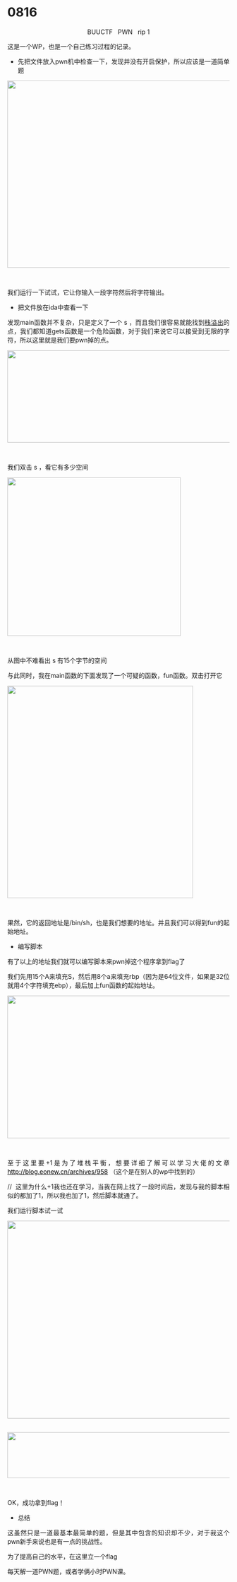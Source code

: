 # 0816
<div id="content_views" class="htmledit_views">
                    <p style="margin-left:.0001pt;text-align:center;">BUUCTF &nbsp;&nbsp;PWN &nbsp;&nbsp;rip 1</p> 
<p style="margin-left:.0001pt;text-align:justify;"></p> 
<p style="margin-left:.0001pt;text-align:justify;">这是一个WP，也是一个自己练习过程的记录。</p> 
<p style="margin-left:.0001pt;text-align:justify;"></p> 
<ul><li style="text-align:justify;">先把文件放入pwn机中检查一下，发现并没有开启保护，所以应该是一道简单题</li></ul> 
<p style="margin-left:.0001pt;text-align:justify;"></p> 
<p style="margin-left:.0001pt;text-align:justify;"><img alt="" height="424" src="https://img-blog.csdnimg.cn/20210731141153711.png?x-oss-process=image/watermark,type_ZmFuZ3poZW5naGVpdGk,shadow_10,text_aHR0cHM6Ly9ibG9nLmNzZG4ubmV0L20wXzU0MjYyODk0,size_16,color_FFFFFF,t_70" width="687"></p> 
<p>&nbsp;</p> 
<p style="margin-left:.0001pt;text-align:justify;">我们运行一下试试，它让你输入一段字符然后将字符输出。</p> 
<p style="margin-left:.0001pt;text-align:justify;"></p> 
<ul><li style="text-align:justify;">把文件放在ida中查看一下</li></ul> 
<p style="margin-left:.0001pt;text-align:justify;"></p> 
<p style="margin-left:.0001pt;text-align:justify;">发现main函数并不复杂，只是定义了一个 s ，而且我们很容易就能找到<a href="https://so.csdn.net/so/search?q=%E6%A0%88%E6%BA%A2%E5%87%BA&amp;spm=1001.2101.3001.7020" target="_blank" class="hl hl-1" data-report-view="{&quot;spm&quot;:&quot;1001.2101.3001.7020&quot;,&quot;dest&quot;:&quot;https://so.csdn.net/so/search?q=%E6%A0%88%E6%BA%A2%E5%87%BA&amp;spm=1001.2101.3001.7020&quot;,&quot;extra&quot;:&quot;{\&quot;searchword\&quot;:\&quot;栈溢出\&quot;}&quot;}" data-report-click="{&quot;spm&quot;:&quot;1001.2101.3001.7020&quot;,&quot;dest&quot;:&quot;https://so.csdn.net/so/search?q=%E6%A0%88%E6%BA%A2%E5%87%BA&amp;spm=1001.2101.3001.7020&quot;,&quot;extra&quot;:&quot;{\&quot;searchword\&quot;:\&quot;栈溢出\&quot;}&quot;}" data-tit="栈溢出" data-pretit="栈溢出">栈溢出</a>的点，我们都知道gets函数是一个危险函数，对于我们来说它可以接受到无限的字符，所以这里就是我们要pwn掉的点。</p> 
<p style="margin-left:.0001pt;text-align:justify;"></p> 
<p style="margin-left:.0001pt;text-align:justify;"><img alt="" height="209" src="https://img-blog.csdnimg.cn/2021073114122118.png?x-oss-process=image/watermark,type_ZmFuZ3poZW5naGVpdGk,shadow_10,text_aHR0cHM6Ly9ibG9nLmNzZG4ubmV0L20wXzU0MjYyODk0,size_16,color_FFFFFF,t_70" width="587"></p> 
<p>&nbsp;</p> 
<p style="margin-left:.0001pt;text-align:justify;">我们双击 s ，看它有多少空间</p> 
<p style="margin-left:.0001pt;text-align:justify;"></p> 
<p style="margin-left:.0001pt;text-align:justify;"><img alt="" height="359" src="https://img-blog.csdnimg.cn/20210731141235217.png?x-oss-process=image/watermark,type_ZmFuZ3poZW5naGVpdGk,shadow_10,text_aHR0cHM6Ly9ibG9nLmNzZG4ubmV0L20wXzU0MjYyODk0,size_16,color_FFFFFF,t_70" width="393"></p> 
<p>&nbsp;</p> 
<p style="margin-left:.0001pt;text-align:justify;">从图中不难看出 s 有15个字节的空间</p> 
<p style="margin-left:.0001pt;text-align:justify;"></p> 
<p style="margin-left:.0001pt;text-align:justify;">与此同时，我在main函数的下面发现了一个可疑的函数，fun函数。双击打开它</p> 
<p style="margin-left:.0001pt;text-align:justify;"><img alt="" height="481" src="https://img-blog.csdnimg.cn/20210731141257374.png?x-oss-process=image/watermark,type_ZmFuZ3poZW5naGVpdGk,shadow_10,text_aHR0cHM6Ly9ibG9nLmNzZG4ubmV0L20wXzU0MjYyODk0,size_16,color_FFFFFF,t_70" width="421"></p> 
<p>&nbsp;</p> 
<p style="margin-left:.0001pt;text-align:justify;"></p> 
<p style="margin-left:.0001pt;text-align:justify;">果然，它的返回地址是/bin/sh，也是我们想要的地址。并且我们可以得到fun的起始地址。</p> 
<p style="margin-left:.0001pt;text-align:justify;"></p> 
<ul><li style="text-align:justify;">编写脚本</li></ul> 
<p style="margin-left:.0001pt;text-align:justify;"></p> 
<p style="margin-left:.0001pt;text-align:justify;">有了以上的地址我们就可以编写脚本来pwn掉这个程序拿到flag了</p> 
<p style="margin-left:.0001pt;text-align:justify;"></p> 
<p style="margin-left:.0001pt;text-align:justify;">我们先用15个A来填充S，然后用8个a来填充rbp（因为是64位文件，如果是32位就用4个字符填充ebp），最后加上fun函数的起始地址。</p> 
<p style="margin-left:.0001pt;text-align:justify;"><img alt="" height="323" src="https://img-blog.csdnimg.cn/20210731141309602.png?x-oss-process=image/watermark,type_ZmFuZ3poZW5naGVpdGk,shadow_10,text_aHR0cHM6Ly9ibG9nLmNzZG4ubmV0L20wXzU0MjYyODk0,size_16,color_FFFFFF,t_70" width="687"></p> 
<p>&nbsp;</p> 
<p style="margin-left:.0001pt;text-align:justify;"></p> 
<p style="margin-left:.0001pt;text-align:justify;">至于这里要+1是为了堆栈平衡，想要详细了解可以学习大佬的文章<a href="http://blog.eonew.cn/archives/958"><u><span style="background-color:#ffffff;"><span style="color:#000000;"><u>http://blog.eonew.cn/archives/958</u></span></span></u></a>&nbsp;（这个是在别人的wp中找到的）</p> 
<p style="margin-left:.0001pt;text-align:justify;"></p> 
<p style="margin-left:.0001pt;text-align:justify;">// &nbsp;这里为什么+1我也还在学习，当我在网上找了一段时间后，发现与我的脚本相似的都加了1，所以我也加了1，然后脚本就通了。</p> 
<p style="margin-left:.0001pt;text-align:justify;"></p> 
<p style="margin-left:.0001pt;text-align:justify;"></p> 
<p style="margin-left:.0001pt;text-align:justify;">我们运行脚本试一试</p> 
<p style="margin-left:.0001pt;text-align:justify;"><img alt="" height="448" src="https://img-blog.csdnimg.cn/20210731141319781.png?x-oss-process=image/watermark,type_ZmFuZ3poZW5naGVpdGk,shadow_10,text_aHR0cHM6Ly9ibG9nLmNzZG4ubmV0L20wXzU0MjYyODk0,size_16,color_FFFFFF,t_70" width="675"></p> 
<p>&nbsp;<img alt="" height="104" src="https://img-blog.csdnimg.cn/2021073114132465.png" width="673"></p> 
<p>&nbsp;</p> 
<p style="margin-left:.0001pt;text-align:justify;"></p> 
<p style="margin-left:.0001pt;text-align:justify;"></p> 
<p style="margin-left:.0001pt;text-align:justify;">OK，成功拿到flag！</p> 
<p style="margin-left:.0001pt;text-align:justify;"></p> 
<ul><li style="text-align:justify;">总结</li></ul> 
<p style="margin-left:.0001pt;text-align:justify;"></p> 
<p style="margin-left:.0001pt;text-align:justify;">这虽然只是一道最基本最简单的题，但是其中包含的知识却不少，对于我这个pwn新手来说也是有一点的挑战性。</p> 
<p style="margin-left:.0001pt;text-align:justify;"></p> 
<p style="margin-left:.0001pt;text-align:justify;">为了提高自己的水平，在这里立一个flag</p> 
<p style="margin-left:.0001pt;text-align:justify;">每天解一道PWN题，或者学俩小时PWN课。</p> 
<p style="margin-left:.0001pt;text-align:justify;"></p> 
<p>&nbsp;</p>
                </div>